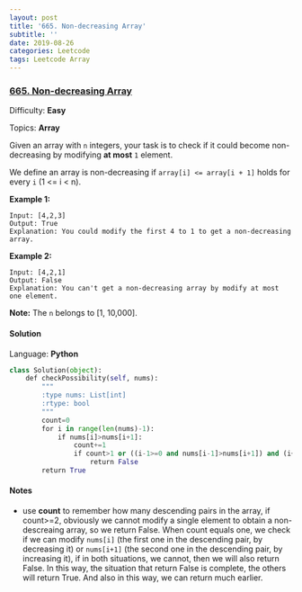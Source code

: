 ```yaml
---
layout: post
title: '665. Non-decreasing Array'
subtitle: ''
date: 2019-08-26
categories: Leetcode
tags: Leetcode Array
---
```

### [665\. Non-decreasing Array](https://leetcode.com/problems/non-decreasing-array/)

Difficulty: **Easy**

Topics: **Array**


Given an array with `n` integers, your task is to check if it could become non-decreasing by modifying **at most** `1` element.

We define an array is non-decreasing if `array[i] <= array[i + 1]` holds for every `i` (1 <= i < n).

**Example 1:**  

```
Input: [4,2,3]
Output: True
Explanation: You could modify the first 4 to 1 to get a non-decreasing array.
```

**Example 2:**  

```
Input: [4,2,1]
Output: False
Explanation: You can't get a non-decreasing array by modify at most one element.
```

**Note:** The `n` belongs to [1, 10,000].


#### Solution

Language: **Python**

```python
class Solution(object):
    def checkPossibility(self, nums):
        """
        :type nums: List[int]
        :rtype: bool
        """
        count=0
        for i in range(len(nums)-1):
            if nums[i]>nums[i+1]:
                count+=1
                if count>1 or ((i-1>=0 and nums[i-1]>nums[i+1]) and (i+2<len(nums) and nums[i+2]<nums[i])):
                    return False
        return True        
```

#### Notes
- use **count** to remember how many descending pairs in the array, if count>=2, obviously we cannot modify a single element to obtain a non-descreaing array, so we return False. When count equals one, we check if we can modify `nums[i]` (the first one in the descending pair, by decreasing it) or `nums[i+1]` (the second one in the descending pair, by increasing it), if in both situations, we cannot, then we will also return False. In this way, the situation that return False is complete, the others will return True. And also in this way, we can return much earlier.